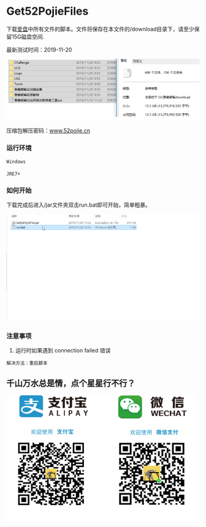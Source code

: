
# Get52PojieFiles

下载[爱盘](https://down.52pojie.cn/)中所有文件的脚本。文件将保存在本文件的/download目录下，请至少保留15G磁盘空间.

最新测试时间：2019-11-20

![img](./img/img.png)

压缩包解压密码：www.52pojie.cn


### 运行环境

```
Windows

JRE7+
```

### 如何开始

下载完成后进入/jar文件夹双击run.bat即可开始，简单粗暴。

![img](./img/play.gif)

### 注意事项
1. 运行时如果遇到 connection failed 错误

```
解决方法：重启脚本
```


## 千山万水总是情，点个星星行不行？


<img src="./img/pay.png"  height="330" width="495">